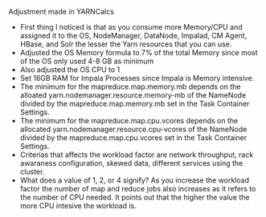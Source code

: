 Adjustment made in YARNCalcs

* First thing I noticed is that as you consume more Memory/CPU and assigned it to the OS, NodeManager, DataNode, Impalad, CM Agent, HBase, and Solr the lesser the Yarn resources that you can use.
* Adjusted the OS Memory formula to 7% of the total Memory since most of the OS only used 4-8 GB as minimum
* Also adjusted the OS CPU to 1
* Set 16GB RAM for Impala Processes since Impala is Memory intensive.
* The minimum for the mapreduce.map.memory.mb depends on the alloated yarn.nodemanager.resource.memory-mb of the NameNode divided by the mapreduce.map.memory.mb set in the Task Container Settings.
* The minimum for the mapreduce.map.cpu.vcores depends on the allocated yarn.nodemanager.resource.cpu-vcores of the NameNode divided by the mapreduce.map.cpu.vcores set in the Task Container Settings.
* Criterias that affects the workload factor are network throughput, rack awaraness configuration, skewed data, different services using the cluster. 
* What does a value of 1, 2, or 4 signify?
As you increase the workload factor the number of map and reduce jobs also increases as it refers to the number of CPU needed. It points out that the higher the value the more CPU intesive the workload is.
